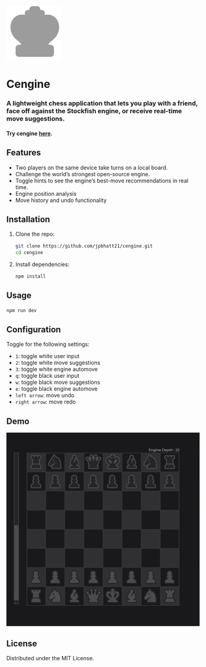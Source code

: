 
[![logo](./public/king.svg)](https://chess.jpbhatt.tech/)  
# Cengine  

### A lightweight chess application that lets you play with a friend, face off against the Stockfish engine, or receive real-time move suggestions.

#### Try cengine [here](https://chess.jpbhatt.tech/).

## Features
- Two players on the same device take turns on a local board. 
- Challenge the world’s strongest open-source engine.
- Toggle hints to see the engine’s best-move recommendations in real time. 
- Engine position analysis
- Move history and undo functionality

## Installation
1. Clone the repo:  
   ```bash
   git clone https://github.com/jpbhatt21/cengine.git
   cd cengine
   ```
2. Install dependencies:  
   ```bash
   npm install
   ```

## Usage
```bash
npm run dev
```

## Configuration
Toggle for the following settings:  
- `1`: toggle white user input
- `2`: toggle white move suggestions
- `3`: toggle white engine automove
- `q`: toggle black user input
- `w`: toggle black move suggestions
- `e`: toggle black engine automove
- `left arrow`: move undo
- `right arrow`: move redo

## Demo
![Demo](./public/demo.gif)
## License
Distributed under the MIT License.

